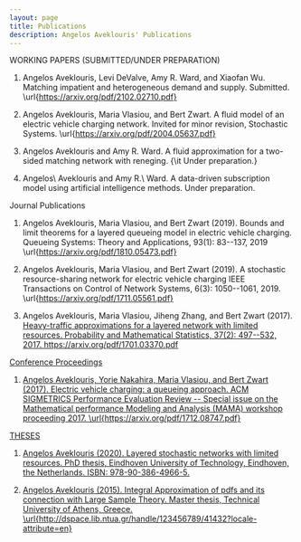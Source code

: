 ```yaml
---
layout: page
title: Publications
description: Angelos Aveklouris' Publications
---
```


WORKING PAPERS (SUBMITTED/UNDER PREPARATION)

 1) Angelos Aveklouris, Levi DeValve,  Amy R. Ward, and Xiaofan Wu. Matching impatient and heterogeneous demand and supply.
   Submitted. \url{https://arxiv.org/pdf/2102.02710.pdf}

 2) Angelos Aveklouris, Maria Vlasiou, and Bert Zwart. A fluid model of an electric vehicle charging network. Invited for minor revision, Stochastic Systems. \url{https://arxiv.org/pdf/2004.05637.pdf}


 3) Angelos Aveklouris and Amy R. Ward. A fluid approximation for a two-sided matching network with reneging.
    {\it Under preparation.}

4)  Angelos\ Aveklouris and Amy R.\ Ward.  A data-driven subscription model using artificial intelligence methods.
     Under preparation.

Journal Publications 

 1) Angelos Aveklouris, Maria Vlasiou, and Bert Zwart (2019). Bounds and limit theorems for a layered queueing model in electric vehicle charging.
    Queueing Systems: Theory and Applications, 93(1): 83--137, 2019
      \url{https://arxiv.org/pdf/1810.05473.pdf}
      
 2)  Angelos Aveklouris, Maria Vlasiou, and Bert Zwart (2019). A stochastic resource-sharing network for electric vehicle charging
    IEEE Transactions on Control of Network Systems, 6(3): 1050--1061, 2019.
    \url{https://arxiv.org/pdf/1711.05561.pdf}

3) Angelos Aveklouris, Maria Vlasiou, Jiheng Zhang, and Bert Zwart (2017). <u> Heavy-traffic approximations for a layered network with limited resources. Probability and Mathematical Statistics, 37(2): 497--532, 2017.  https://arxiv.org/pdf/1701.03370.pdf

Conference Proceedings

1) Angelos Aveklouris, Yorie Nakahira, Maria Vlasiou, and Bert Zwart (2017). Electric vehicle charging: a queueing approach. ACM SIGMETRICS Performance Evaluation Review --  Special issue on the Mathematical performance Modeling and Analysis (MAMA) workshop proceeding 2017.
\url{https://arxiv.org/pdf/1712.08747.pdf}

THESES

   1) Angelos Aveklouris (2020). Layered stochastic networks with limited resources. PhD thesis, Eindhoven University of Technology, Eindhoven, the Netherlands. 
  ISBN: 978-90-386-4966-5.
  
  2) Angelos Aveklouris (2015). Integral Approximation of pdfs and its connection with Large Sample Theory. Master thesis, Technical University of Athens, Greece.
  \url{http://dspace.lib.ntua.gr/handle/123456789/41432?locale-attribute=en}


<!-- Note: this is how to write a comment in HTML. Everything in here won't show up on your webpage.-->

<!--
To increase the size of the title, use fewer # in front of the paper title.
To decrease the size of the title, use more #. 
To remove the italics, remove the * before and after the description
To remove the underline from the title, remove the <u> tags (<u> and </u>)
-->
